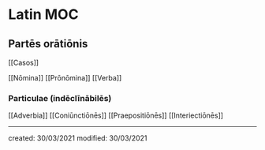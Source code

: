 # Latin MOC
## Partēs orātiōnis
[[Casos]]

[[Nōmina]]
[[Prōnōmina]]
[[Verba]]

### Particulae (indēclīnābilēs)
[[Adverbia]]
[[Coniūnctiōnēs]]
[[Praepositiōnēs]]
[[Interiectiōnēs]]

---

created: 30/03/2021
modified: 30/03/2021
